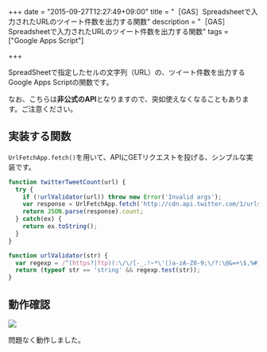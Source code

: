 +++
date = "2015-09-27T12:27:49+09:00"
title = "［GAS］Spreadsheetで入力されたURLのツイート件数を出力する関数"
description = "［GAS］Spreadsheetで入力されたURLのツイート件数を出力する関数"
tags = ["Google Apps Script"]

+++

SpreadSheetで指定したセルの文字列（URL）の、ツイート件数を出力するGoogle Apps Scriptの関数です。

なお、こちらは<b>非公式のAPI</b>となりますので、突如使えなくなることもあります。ご注意ください。

## 実装する関数

`UrlFetchApp.fetch()`を用いて、APIにGETリクエストを投げる、シンプルな実装です。

```javascript
function twitterTweetCount(url) {
  try {
    if (!urlValidator(url)) throw new Error('Invalid args');
    var response = UrlFetchApp.fetch('http://cdn.api.twitter.com/1/urls/count.json?url='+url);
    return JSON.parse(response).count;
  } catch(ex) {
    return ex.toString();
  }
}

function urlValidator(str) {
  var regexp = /^(https?|ftp)(:\/\/[-_.!~*\'()a-zA-Z0-9;\/?:\@&=+\$,%#]+)$/;
  return (typeof str == 'string' && regexp.test(str));
}
```

## 動作確認

![](https://i.gyazo.com/4446fbabbacb3800c260150efcd6952f.png)

問題なく動作しました。
